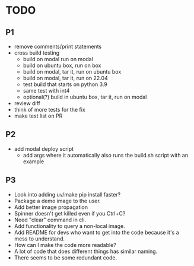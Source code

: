 # TODO

## P1
- remove comments/print statements
- cross build testing
    - build on modal run on modal
    - build on ubuntu box, run on box
    - build on modal, tar it, run on ubuntu box
    - build on modal, tar it, run on 22.04
    - test build that starts on python 3.9
    - same test with int4
    - optional(?) build in ubuntu box, tar it, run on modal
- review diff
- think of more tests for the fix
- make test list on PR

## P2
- add modal deploy script
    - add args where it automatically also runs the build.sh script with an example


## P3
- Look into adding uv/make pip install faster?
- Package a demo image to the user.
- Add better image propagation
- Spinner doesn't get killed even if you Ctrl+C?
- Need "clear" command in cli.
- Add functionality to query a non-local image.
- Add README for devs who want to get into the code because it's a mess to understand.
- How can I make the code more readable?
- A lot of code that does different things has similar naming.
- There seems to be some redundant code.
